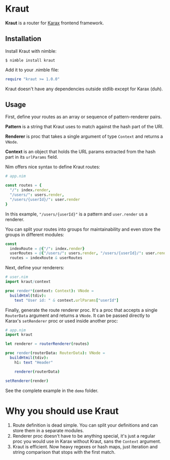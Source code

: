 # Kraut

**Kraut** is a router for [Karax](https://github.com/karaxnim/karax) frontend framework.


## Installation

Install Kraut with nimble:

```
$ nimble install kraut
```

Add it to your .nimble file:

```nim
require "kraut >= 1.0.0"
```

Kraut doesn't have any dependencies outside stdlib except for Karax (duh).


## Usage

First, define your routes as an array or sequence of pattern-renderer pairs.

**Pattern** is a string that Kraut uses to match against the hash part of the URI.

**Renderer** is proc that takes a single argument of type `Context` and returns a `VNode`.

**Context** is an object that holds the URL params extracted from the hash part in its `urlParams` field.

Nim offers nice syntax to define Kraut routes:

```nim
# app.nim

const routes = {
  "/": index.render,
  "/users/": users.render,
  "/users/{userId}/": user.render
}
```

In this example, `"/users/{userId}"` is a pattern and `user.render` us a renderer.

You can split your routes into groups for maintainability and even store the groups in different modules:

```nim
const
  indexRoute = @{"/": index.render}
  userRoutes = @{"/users/": users.render, "/users/{userId}/": user.render}
  routes = indexRoute & userRoutes
```

Next, define your renderers:

```nim
# user.nim
import kraut/context

proc render*(context: Context): VNode =
  buildHtml(tdiv):
    text "User id: " & context.urlParams["userId"]
```

Finally, generate the route renderer proc. It's a proc that accepts a single `RouterData` argument and returns a `VNode`. It can be passed directly to Karax's `setRenderer` proc or used inside another proc:

```nim
# app.nim
import kraut

let renderer = routerRenderer(routes)

proc render(routerData: RouterData): VNode = 
  buildHtmil(tdiv):
    h1: text "Header"

    renderer(routerData)

setRenderer(render)
```

See the complete example in the `demo` folder.


# Why you should use Kraut

1. Route definition is dead simple. You can split your definitions and can store them in a separate modules.
2. Renderer proc doesn't have to be anything special, it's just a regular proc you would use in Karax without Kraut, sans the `Context` argument.
3. Kraut is efficient. Now heavy regexes or hash maps, just iteration and string comparison that stops with the first match.

